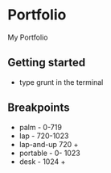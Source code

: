 # Portfolio
My Portfolio

## Getting started
* type grunt in the terminal

## Breakpoints
* palm - 0-719
* lap - 720-1023
* lap-and-up 720 +
* portable - 0- 1023
* desk - 1024 +